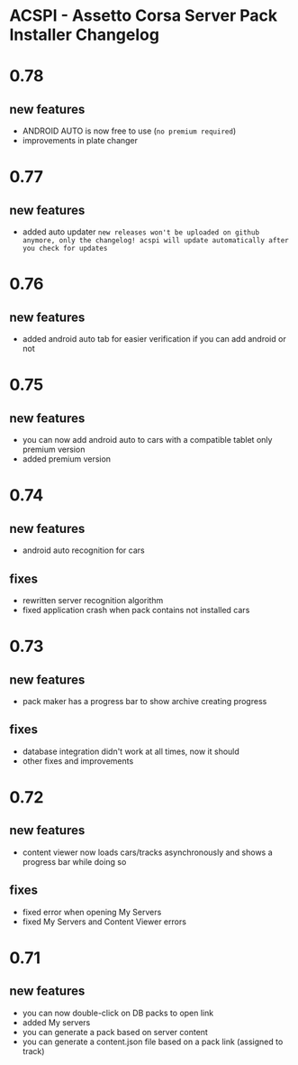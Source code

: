 # ACSPI - Assetto Corsa Server Pack Installer Changelog

# 0.78
## new features
- ANDROID AUTO is now free to use (`no premium required`)
- improvements in plate changer

# 0.77
## new features
- added auto updater `new releases won't be uploaded on github anymore, only the changelog! acspi will update automatically after you check for updates`

# 0.76
## new features
- added android auto tab for easier verification if you can add android or not

# 0.75
## new features
- you can now add android auto to cars with a compatible tablet only premium version
- added premium version

# 0.74
## new features
- android auto recognition for cars
## fixes
- rewritten server recognition algorithm
- fixed application crash when pack contains not installed cars

# 0.73
## new features
- pack maker has a progress bar to show archive creating progress
## fixes
- database integration didn't work at all times, now it should
- other fixes and improvements

# 0.72
## new features
- content viewer now loads cars/tracks asynchronously and shows a progress bar while doing so
## fixes
- fixed error when opening My Servers
- fixed My Servers and Content Viewer errors

# 0.71
## new features
- you can now double-click on DB packs to open link
- added My servers
- you can generate a pack based on server content
- you can generate a content.json file based on a pack link (assigned to track)
